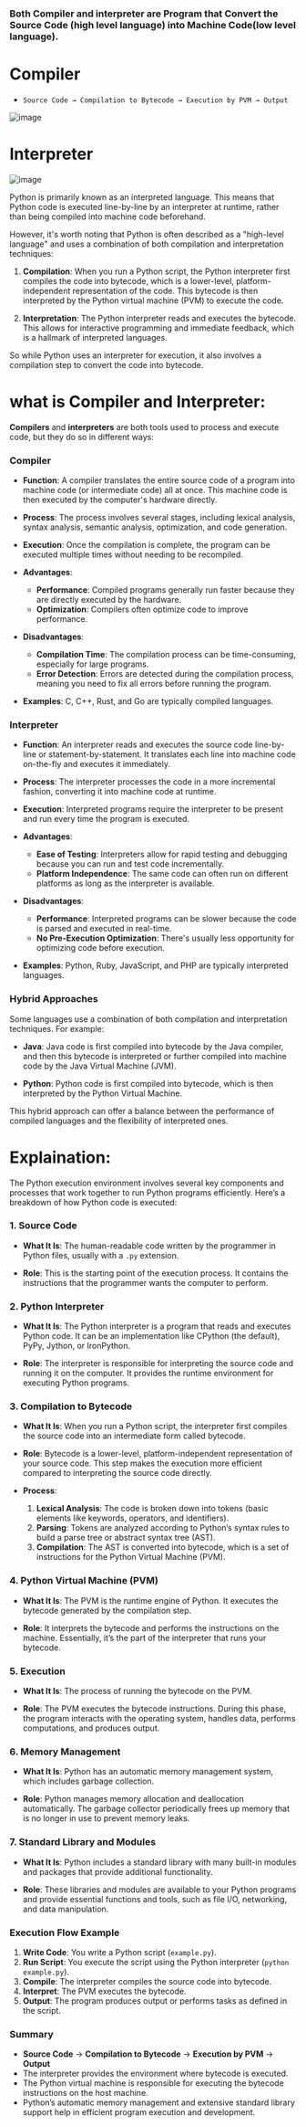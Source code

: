 ### Both Compiler and interpreter are Program that Convert the Source Code (high level language) into Machine Code(low level language). 

# Compiler

- `Source Code → Compilation to Bytecode → Execution by PVM → Output`


![image](https://github.com/user-attachments/assets/22a91190-b8a6-4cf3-8879-dbadddbb5441)

# Interpreter
![image](https://github.com/user-attachments/assets/dae1e1f6-6ca9-4004-8522-b8c898155617)



Python is primarily known as an interpreted language. This means that Python code is executed line-by-line by an interpreter at runtime, rather than being compiled into machine code beforehand.

However, it's worth noting that Python is often described as a "high-level language" and uses a combination of both compilation and interpretation techniques:

1. **Compilation**: When you run a Python script, the Python interpreter first compiles the code into bytecode, which is a lower-level, platform-independent representation of the code. This bytecode is then interpreted by the Python virtual machine (PVM) to execute the code.

2. **Interpretation**: The Python interpreter reads and executes the bytecode. This allows for interactive programming and immediate feedback, which is a hallmark of interpreted languages.

So while Python uses an interpreter for execution, it also involves a compilation step to convert the code into bytecode.


# what is Compiler and Interpreter:

**Compilers** and **interpreters** are both tools used to process and execute code, but they do so in different ways:

### Compiler

- **Function**: A compiler translates the entire source code of a program into machine code (or intermediate code) all at once. This machine code is then executed by the computer's hardware directly.
  
- **Process**: The process involves several stages, including lexical analysis, syntax analysis, semantic analysis, optimization, and code generation.
  
- **Execution**: Once the compilation is complete, the program can be executed multiple times without needing to be recompiled.
  
- **Advantages**:
  - **Performance**: Compiled programs generally run faster because they are directly executed by the hardware.
  - **Optimization**: Compilers often optimize code to improve performance.
  
- **Disadvantages**:
  - **Compilation Time**: The compilation process can be time-consuming, especially for large programs.
  - **Error Detection**: Errors are detected during the compilation process, meaning you need to fix all errors before running the program.

- **Examples**: C, C++, Rust, and Go are typically compiled languages.

### Interpreter

- **Function**: An interpreter reads and executes the source code line-by-line or statement-by-statement. It translates each line into machine code on-the-fly and executes it immediately.

- **Process**: The interpreter processes the code in a more incremental fashion, converting it into machine code at runtime.

- **Execution**: Interpreted programs require the interpreter to be present and run every time the program is executed.
  
- **Advantages**:
  - **Ease of Testing**: Interpreters allow for rapid testing and debugging because you can run and test code incrementally.
  - **Platform Independence**: The same code can often run on different platforms as long as the interpreter is available.

- **Disadvantages**:
  - **Performance**: Interpreted programs can be slower because the code is parsed and executed in real-time.
  - **No Pre-Execution Optimization**: There's usually less opportunity for optimizing code before execution.

- **Examples**: Python, Ruby, JavaScript, and PHP are typically interpreted languages.

### Hybrid Approaches

Some languages use a combination of both compilation and interpretation techniques. For example:

- **Java**: Java code is first compiled into bytecode by the Java compiler, and then this bytecode is interpreted or further compiled into machine code by the Java Virtual Machine (JVM).

- **Python**: Python code is first compiled into bytecode, which is then interpreted by the Python Virtual Machine.

This hybrid approach can offer a balance between the performance of compiled languages and the flexibility of interpreted ones.



# Explaination:
The Python execution environment involves several key components and processes that work together to run Python programs efficiently. Here’s a breakdown of how Python code is executed:

### 1. **Source Code**

- **What It Is**: The human-readable code written by the programmer in Python files, usually with a `.py` extension.
  
- **Role**: This is the starting point of the execution process. It contains the instructions that the programmer wants the computer to perform.

### 2. **Python Interpreter**

- **What It Is**: The Python interpreter is a program that reads and executes Python code. It can be an implementation like CPython (the default), PyPy, Jython, or IronPython.
  
- **Role**: The interpreter is responsible for interpreting the source code and running it on the computer. It provides the runtime environment for executing Python programs.

### 3. **Compilation to Bytecode**

- **What It Is**: When you run a Python script, the interpreter first compiles the source code into an intermediate form called bytecode.
  
- **Role**: Bytecode is a lower-level, platform-independent representation of your source code. This step makes the execution more efficient compared to interpreting the source code directly.

- **Process**:
  1. **Lexical Analysis**: The code is broken down into tokens (basic elements like keywords, operators, and identifiers).
  2. **Parsing**: Tokens are analyzed according to Python’s syntax rules to build a parse tree or abstract syntax tree (AST).
  3. **Compilation**: The AST is converted into bytecode, which is a set of instructions for the Python Virtual Machine (PVM).

### 4. **Python Virtual Machine (PVM)**

- **What It Is**: The PVM is the runtime engine of Python. It executes the bytecode generated by the compilation step.
  
- **Role**: It interprets the bytecode and performs the instructions on the machine. Essentially, it’s the part of the interpreter that runs your bytecode.

### 5. **Execution**

- **What It Is**: The process of running the bytecode on the PVM.
  
- **Role**: The PVM executes the bytecode instructions. During this phase, the program interacts with the operating system, handles data, performs computations, and produces output.

### 6. **Memory Management**

- **What It Is**: Python has an automatic memory management system, which includes garbage collection.
  
- **Role**: Python manages memory allocation and deallocation automatically. The garbage collector periodically frees up memory that is no longer in use to prevent memory leaks.

### 7. **Standard Library and Modules**

- **What It Is**: Python includes a standard library with many built-in modules and packages that provide additional functionality.
  
- **Role**: These libraries and modules are available to your Python programs and provide essential functions and tools, such as file I/O, networking, and data manipulation.

### Execution Flow Example

1. **Write Code**: You write a Python script (`example.py`).
2. **Run Script**: You execute the script using the Python interpreter (`python example.py`).
3. **Compile**: The interpreter compiles the source code into bytecode.
4. **Interpret**: The PVM executes the bytecode.
5. **Output**: The program produces output or performs tasks as defined in the script.

### Summary

- **Source Code** → **Compilation to Bytecode** → **Execution by PVM** → **Output**
- The interpreter provides the environment where bytecode is executed.
- The Python virtual machine is responsible for executing the bytecode instructions on the host machine.
- Python’s automatic memory management and extensive standard library support help in efficient program execution and development.
